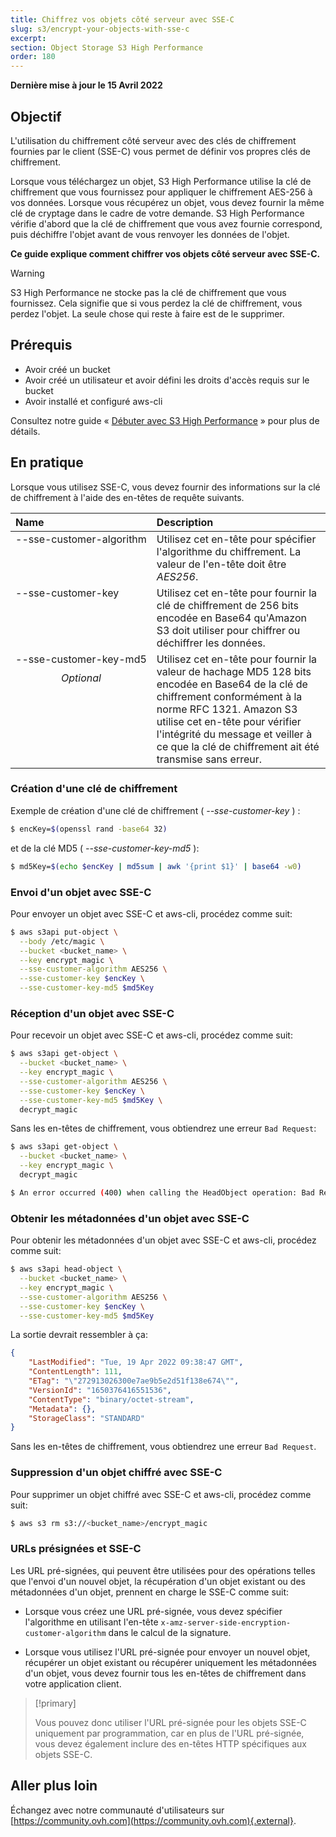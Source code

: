 ```yaml
---
title: Chiffrez vos objets côté serveur avec SSE-C
slug: s3/encrypt-your-objects-with-sse-c
excerpt:
section: Object Storage S3 High Performance
order: 180
---
```


<style>
td:nth-of-type(1) {
  vertical-align: top;
  white-space: nowrap;
}
.optional {
  font-style:italic;
  margin-top:10px;
  text-align:center;
}
</style>

**Dernière mise à jour le 15 Avril 2022**

## Objectif

L'utilisation du chiffrement côté serveur avec des clés de chiffrement fournies par le client (SSE-C) vous permet de définir vos propres clés de chiffrement.  

Lorsque vous téléchargez un objet, S3 High Performance utilise la clé de chiffrement que vous fournissez pour appliquer le chiffrement AES-256 à vos données. Lorsque vous récupérez un objet, vous devez fournir la même clé de cryptage dans le cadre de votre demande. S3 High Performance vérifie d'abord que la clé de chiffrement que vous avez fournie correspond, puis déchiffre l'objet avant de vous renvoyer les données de l'objet.

**Ce guide explique comment chiffrer vos objets côté serveur avec SSE-C.**

> [!warning]
>
> S3 High Performance ne stocke pas la clé de chiffrement que vous fournissez. Cela signifie que si vous perdez la clé de chiffrement, vous perdez l'objet. La seule chose qui reste à faire est de le supprimer.
>

## Prérequis

- Avoir créé un bucket
- Avoir créé un utilisateur et avoir défini les droits d'accès requis sur le bucket
- Avoir installé et configuré aws-cli

Consultez notre guide « [Débuter avec S3 High Performance](https://docs.ovh.com/ca/fr/storage/s3/debuter-avec-s3/) » pour plus de détails.

## En pratique

Lorsque vous utilisez SSE-C, vous devez fournir des informations sur la clé de chiffrement à l'aide des en-têtes de requête suivants.

| Name | Description |
|:-----|:------------|
| --sse​-customer-algorithm | Utilisez cet en-tête pour spécifier l'algorithme du chiffrement. La valeur de l'en-tête doit être *AES256*.  |
| --sse-customer-key | Utilisez cet en-tête pour fournir la clé de chiffrement de 256 bits encodée en Base64 qu'Amazon S3 doit utiliser pour chiffrer ou déchiffrer les données. |
| --sse​-customer-key-md5<p class="optional">Optional</p>| Utilisez cet en-tête pour fournir la valeur de hachage MD5 128 bits encodée en Base64 de la clé de chiffrement conformément à la norme RFC 1321. Amazon S3 utilise cet en-tête pour vérifier l'intégrité du message et veiller à ce que la clé de chiffrement ait été transmise sans erreur. |

### Création d'une clé de chiffrement

Exemple de création d'une clé de chiffrement ( *--sse-customer-key* ) :

```bash
$ encKey=$(openssl rand -base64 32)
```

et de la clé MD5 ( *--sse-customer-key-md5* ):

```bash
$ md5Key=$(echo $encKey | md5sum | awk '{print $1}' | base64 -w0)
```

### Envoi d'un objet avec SSE-C

Pour envoyer un objet avec SSE-C et aws-cli, procédez comme suit:

```bash
$ aws s3api put-object \
  --body /etc/magic \
  --bucket <bucket_name> \
  --key encrypt_magic \
  --sse-customer-algorithm AES256 \
  --sse-customer-key $encKey \
  --sse-customer-key-md5 $md5Key
```

### Réception d'un objet avec SSE-C

Pour recevoir un objet avec SSE-C et aws-cli, procédez comme suit:

```bash
$ aws s3api get-object \
  --bucket <bucket_name> \
  --key encrypt_magic \
  --sse-customer-algorithm AES256 \
  --sse-customer-key $encKey \
  --sse-customer-key-md5 $md5Key \
  decrypt_magic
```

Sans les en-têtes de chiffrement, vous obtiendrez une erreur `Bad Request`:

```bash
$ aws s3api get-object \
  --bucket <bucket_name> \
  --key encrypt_magic \
  decrypt_magic

$ An error occurred (400) when calling the HeadObject operation: Bad Request
```

### Obtenir les métadonnées d'un objet avec SSE-C

Pour obtenir les métadonnées d'un objet avec SSE-C et aws-cli, procédez comme suit:

```bash
$ aws s3api head-object \
  --bucket <bucket_name> \
  --key encrypt_magic \
  --sse-customer-algorithm AES256 \
  --sse-customer-key $encKey \
  --sse-customer-key-md5 $md5Key
```

La sortie devrait ressembler à ça:

```json
{
    "LastModified": "Tue, 19 Apr 2022 09:38:47 GMT",
    "ContentLength": 111,
    "ETag": "\"272913026300e7ae9b5e2d51f138e674\"",
    "VersionId": "1650376416551536",
    "ContentType": "binary/octet-stream",
    "Metadata": {},
    "StorageClass": "STANDARD"
}
```

Sans les en-têtes de chiffrement, vous obtiendrez une erreur `Bad Request`.

### Suppression d'un objet chiffré avec SSE-C

Pour supprimer un objet chiffré avec SSE-C et aws-cli, procédez comme suit:

```bash
$ aws s3 rm s3://<bucket_name>/encrypt_magic
```

### URLs présignées et SSE-C

Les URL pré-signées, qui peuvent être utilisées pour des opérations telles que l'envoi d'un nouvel objet, la récupération d'un objet existant ou des métadonnées d'un objet, prennent en charge le SSE-C comme suit:

- Lorsque vous créez une URL pré-signée, vous devez spécifier l'algorithme en utilisant l'en-tête `x-amz-server-side-encryption-customer-algorithm` dans le calcul de la signature.

- Lorsque vous utilisez l'URL pré-signée pour envoyer un nouvel objet, récupérer un objet existant ou récupérer uniquement les métadonnées d'un objet, vous devez fournir tous les en-têtes de chiffrement dans votre application client.

> [!primary]
>
> Vous pouvez donc utiliser l'URL pré-signée pour les objets SSE-C uniquement par programmation, car en plus de l'URL pré-signée, vous devez également inclure des en-têtes HTTP spécifiques aux objets SSE-C.
>

## Aller plus loin

Échangez avec notre communauté d'utilisateurs sur [https://community.ovh.com](https://community.ovh.com){.external}.
